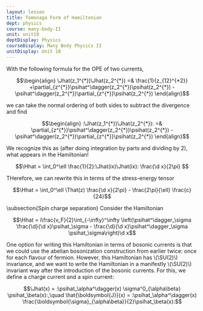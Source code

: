 ```yaml
---
layout: lesson
title: Tomonaga Form of Hamiltonian
dept: physics
course: many-body-II
unit: unit18
deptDisplay: Physics
courseDisplay: Many Body Physics II
unitDisplay: Unit 18
---
```


With the following formula for the OPE of two currents, 

$$\begin{align}
\Jhat(z_1^{*})\Jhat(z_2^{*}) =& \frac{1}{z_{12}^{*2}} +\partial_{z^{*}}\psihat^\dagger(z_2^{*})\psihat(z_2^{*}) - \psihat^\dagger(z_2^{*})\partial_{z^{*}}\psihat(z_2^{*})
\end{align}$$

we can take the normal ordering of both sides to subtract the divergence and find 

$$\begin{align}
:\Jhat(z_1^{*})\Jhat(z_2^{*}): =& \partial_{z^{*}}\psihat^\dagger(z_2^{*})\psihat(z_2^{*}) - \psihat^\dagger(z_2^{*})\partial_{z^{*}}\psihat(z_2^{*})
\end{align}$$

We recognize this as (after doing integration by parts and dividing by 2), what appears in the Hamiltonian!

$$\Hhat = \int_0^\ell \frac{1}{2}:\Jhat(ix)\Jhat(ix): \frac{\d x}{2\pi} $$

THerefore, we can rewrite this in terms of the stress-energy tensor 

$$\Hhat = \int_0^\ell \That(z) \frac{\d x}{2\pi} - \frac{2\pi}{\ell} \frac{c}{24}$$

\subsection{Spin charge separation}
Consider the Hamiltonian

$$\Hhat = i\frac{v_F}{2}\int_{-\infty}^\infty \left(\psihat^\dagger_\sigma \frac{\d}{\d x}\psihat_\sigma  - \frac{\d}{\d x}\psihat^\dagger_\sigma \psihat_\sigma\right)\d x$$

One option for writing this Hamiltonian in terms of bosonic currents is that we could use the abelian bosonization construction from earlier twice: once for each flavour of fermion. However, this Hamiltonian has \\(\SU(2)\\) invariance, and we want to write the Hamiltonian in a manifestly \\(\SU(2)\\) invariant way after the introduction of the bosonic currents. For this, we define a charge current and a spin current:

$$\Jhat(x) = :\psihat_\alpha^\dagger(x) \sigma^0_{\alpha\beta} \psihat_\beta(x):,\quad \hat{\boldsymbol{J}}(x) = :\psihat_\alpha^\dagger(x) \frac{\boldsymbol{\sigma}_{\alpha\beta}}{2}\psihat_\beta(x):$$

